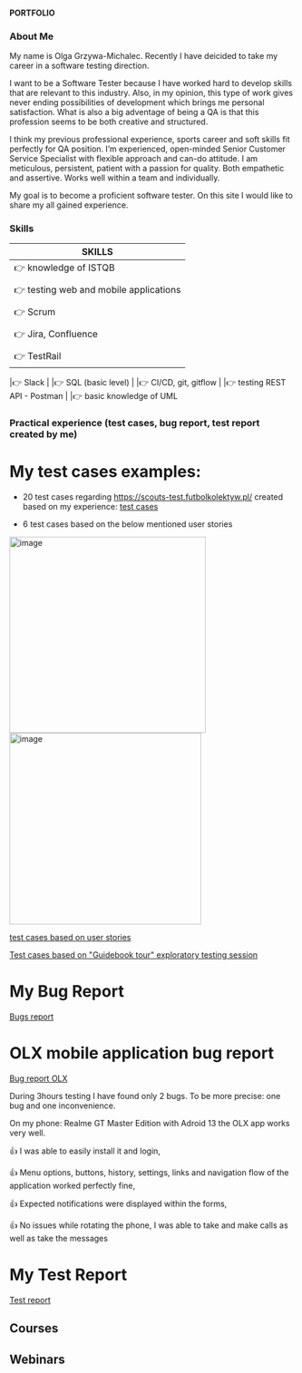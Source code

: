 #### PORTFOLIO

### About Me

My name is Olga Grzywa-Michalec. Recently I have deicided to take my career in a software testing direction.

I want to be a Software Tester because I have worked hard to develop skills that are relevant to this industry. Also, in my opinion, this type of work gives never ending possibilities of development which brings me personal satisfaction. What is also a big adventage of being a QA is that this profession seems to be both creative and structured.

I think my previous professional experience, sports career and soft skills fit perfectly for QA position.
I’m experienced, open-minded Senior Customer Service Specialist with flexible approach and can-do attitude. I am meticulous, persistent, patient with a passion for quality. Both empathetic and assertive. Works well within a team and individually.

My goal is to become a proficient software tester. On this site I would like to share  my all gained experience.

### Skills
|SKILLS                                       |
|---------------------------------------------|
|👉 knowledge of ISTQB                       |
|                                             |
|👉 testing web and mobile applications      |
|                                             |
|👉 Scrum                                    |
|                                             |
|👉 Jira, Confluence                         |
|                                             |
|👉 TestRail                                 |

|👉 Slack
|
|👉 SQL (basic level)
|
|👉 CI/CD, git, gitflow
|
|👉 testing REST API - Postman
|
|👉 basic knowledge of UML


### Practical experience (test cases, bug report, test report created by me)

# My test cases examples:

- 20 test cases regarding https://scouts-test.futbolkolektyw.pl/ created based on my experience:
[test cases](https://docs.google.com/spreadsheets/d/1txJj5OKO9oGMF5e15Xwt6wDyI2O15vAUVYjQD3NaaLw/edit?usp=drive_link)

- 6 test cases based on the below mentioned user stories
<img width="346" alt="image" src="https://github.com/OlgaG-M/OlgaGrzywa-Michalec-PORTFOLIO/assets/143441787/3dca4742-2ed3-4df1-9d11-c22747ee9dc5">

<img width="338" alt="image" src="https://github.com/OlgaG-M/OlgaGrzywa-Michalec-PORTFOLIO/assets/143441787/c84dddc0-b287-4c99-84f3-91189ab88f94">

[test cases based on user stories](https://docs.google.com/spreadsheets/d/1z9CauOVjWSE9k2EN3IC2ioWue8CZauHWuFPEwzzLzi0/edit?usp=drive_link)

[Test cases based on "Guidebook tour" exploratory testing session](https://docs.google.com/spreadsheets/d/1ajBTaI03hbp6EjGXFVksARfjW24qD8FeraD_K8IACrI/edit?fbclid=IwAR1mKqOwuYSU144t5l0OrcjbFAcGcC1aGHIkLG4hpb8NIa8YQVw4GV63cm0#gid=0)

# My Bug Report
[Bugs report](https://docs.google.com/spreadsheets/d/1nz_T45o7ZRS5185DuLPUhqPCMWlNNJOdEDNHgiPVzOk/edit?usp=drive_link)

# OLX mobile application bug report
[Bug report OLX](https://docs.google.com/spreadsheets/d/1ytfrn4Ueni4n9h-oKC76BySwvrTAUrQJYDt2WXThYJQ/edit?usp=drive_link)

During 3hours testing I have found only 2 bugs. To be more precise: one bug and one inconvenience.

On my phone: Realme GT Master Edition with Adroid 13 the OLX app works very well. 

👍 I was able to easily install it and login,

👍 Menu options, buttons, history, settings, links and navigation flow of the application worked perfectly fine,

👍 Expected notifications were displayed within the forms,

👍 No issues while rotating the phone, I was able to take and make calls as well as take the messages


# My Test Report
  [Test report](https://docs.google.com/spreadsheets/d/1ZS7UksGLoomzaqqRipTm0naByUu-gWj6GGJffIDasi8/edit?usp=drive_link)



## Courses

## Webinars
